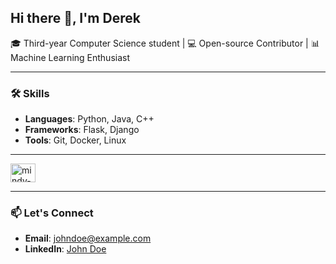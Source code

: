 ## Hi there 👋, I'm Derek

🎓 Third-year Computer Science student | 💻 Open-source Contributor | 📊 Machine Learning Enthusiast

---

### 🛠 Skills
- **Languages**: Python, Java, C++
- **Frameworks**: Flask, Django
- **Tools**: Git, Docker, Linux

---
<a href="https://linkedin.com/in/mindy-chen-a689b4260" target="blank"><img align="center" src="https://raw.githubusercontent.com/rahuldkjain/github-profile-readme-generator/master/src/images/icons/Social/linked-in-alt.svg" alt="mindy-chen-a689b4260" height="30" width="40" /></a>

---

### 📫 Let's Connect
- **Email**: johndoe@example.com
- **LinkedIn**: [John Doe](https://linkedin.com/in/johndoe)


<!--
**derek-xu/derek-xu** is a ✨ _special_ ✨ repository because its `README.md` (this file) appears on your GitHub profile.

Here are some ideas to get you started:

- 🔭 I’m currently working on ...
- 🌱 I’m currently learning ...
- 👯 I’m looking to collaborate on ...
- 🤔 I’m looking for help with ...
- 💬 Ask me about ...
- 📫 How to reach me: ...
- 😄 Pronouns: ...
- ⚡ Fun fact: ...
-->
